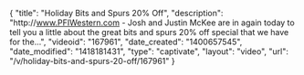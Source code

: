 {
    "title": "Holiday Bits and Spurs 20% Off",
    "description": "http:\/\/www.PFIWestern.com - Josh and Justin McKee are in again today to tell you a little about the great bits and spurs 20% off special that we have for the...",
    "videoid": "167961",
    "date_created": "1400657545",
    "date_modified": "1418181431",
    "type": "captivate",
    "layout": "video",
    "url": "\/v\/holiday-bits-and-spurs-20-off\/167961"
}